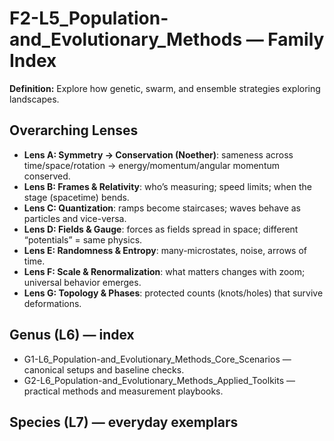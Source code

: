 # F2-L5_Population-and_Evolutionary_Methods — Family Index
**Definition:** Explore how genetic, swarm, and ensemble strategies exploring landscapes.

## Overarching Lenses

- **Lens A: Symmetry -> Conservation (Noether)**: sameness across time/space/rotation → energy/momentum/angular momentum conserved.
- **Lens B: Frames & Relativity**: who’s measuring; speed limits; when the stage (spacetime) bends.
- **Lens C: Quantization**: ramps become staircases; waves behave as particles and vice-versa.
- **Lens D: Fields & Gauge**: forces as fields spread in space; different “potentials” = same physics.
- **Lens E: Randomness & Entropy**: many-microstates, noise, arrows of time.
- **Lens F: Scale & Renormalization**: what matters changes with zoom; universal behavior emerges.
- **Lens G: Topology & Phases**: protected counts (knots/holes) that survive deformations.

## Genus (L6) — index
- G1-L6_Population-and_Evolutionary_Methods_Core_Scenarios — canonical setups and baseline checks.
- G2-L6_Population-and_Evolutionary_Methods_Applied_Toolkits — practical methods and measurement playbooks.

## Species (L7) — everyday exemplars
